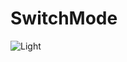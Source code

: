 # SwitchMode
![Light](https://user-images.githubusercontent.com/49895630/114327490-9ef46980-9b7c-11eb-9a11-9a1ed96cdfad.png)
